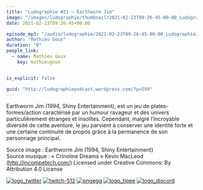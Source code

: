 ```yaml
---
title: "Ludographie #21 – Earthworm Jim"
image: "/images/ludographie/thumbnail/2021-02-23T09-26-45-00-00_Ludographie21EarthwormJim.jpg"
date: 2021-02-23T09:26:45+00:00

episode_mp3: "/audio/ludographie/2021-02-23T09-26-45-00-00_Ludographie21EarthwormJim.mp3"
author: "Mathieu Goux"
duration: "0"
people_link: 
  - name: Mathieu Goux
    key: mathieugoux


is_explicit: false

guid: "http://ludographiepodcast.wordpress.com/?p=599"
---
```


<PodcastHeader/>

<!-- ECRIRE LA DESCRIPTION DE L'EPISODE SOUS CETTE LIGNE -->
<p>Earthworm Jim (1994, Shiny Entertainment), est un jeu de plates-formes/action caractérisé par un humour ravageur et des univers particulièrement étranges et insolites. Cependant, malgré l’incroyable diversité de cette aventure, le jeu parvient à conserver une identité forte et une certaine continuité de propos grâce à la permanence de son personnage principal. <br>
</p>
<p></p>
<p><a href="" rel="nofollow"></a></p>
 
<p>Source image : Earthworm Jim (1994, Shiny Entertainment)<br>
Source musique : «&nbsp;Crinoline Dreams&nbsp;» Kevin MacLeod (<a title="http://incompetech.com/" href="http://incompetech.com/" rel="nofollow">http://incompetech.com/</a>) Licensed under Creative Commons: By Attribution 4.0 License</p>


<tr>
<td><a href="https://twitter.com/Gouximan" rel="nofollow"><img src="/resources/ludographie/2021-02-23T09-26-45-00-00_Ludographie21EarthwormJim/logo_twitter-1.png" alt="logo_twitter"></a></td>
<td><a href="https://www.twitch.tv/mathieugoux" rel="nofollow"><img src="/resources/ludographie/2021-02-23T09-26-45-00-00_Ludographie21EarthwormJim/twitch-512-1.png" alt="twitch-512"></a></td>
<td><a href="https://www.youtube.com/user/MattTheFatalifieur/videos" rel="nofollow"><img src="/resources/ludographie/2021-02-23T09-26-45-00-00_Ludographie21EarthwormJim/pngegg.png" alt="pngegg"></a></td>
<td><a href="http://fr.tipeee.com/calvinball" rel="nofollow"><img src="/resources/ludographie/2021-02-23T09-26-45-00-00_Ludographie21EarthwormJim/logo_tipee-1.png" alt="logo_tipee"></a></td>
<td><a href="https://discord.com/invite/4RnA9v7" rel="nofollow"><img src="/resources/ludographie/2021-02-23T09-26-45-00-00_Ludographie21EarthwormJim/logo_discord-1.png" alt="logo_discord"></a></td>
</tr>




